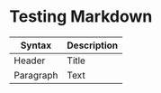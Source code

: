 # Testing Markdown

| Syntax | Description |
| ----------- | ----------- |
| Header | Title |
| Paragraph | Text | 